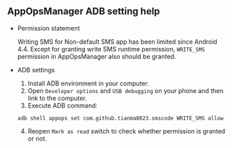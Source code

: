 AppOpsManager ADB setting help
--------

- Permission statement
  
  Writing SMS for Non-default SMS app has been limited since Android 4.4. Except for granting write SMS runtime permission, `WRITE_SMS` permission in AppOpsManager also should be granted.

- ADB settings
  1. Install ADB environment in your computer.
  2. Open `Developer options` and `USB debugging` on your phone and then link to the computer.
  3. Execute ADB command:
  ```shell
  adb shell appops set com.github.tianma8023.smscode WRITE_SMS allow
  ```
  4. Reopen `Mark as read` switch to check whether permission is granted or not.

